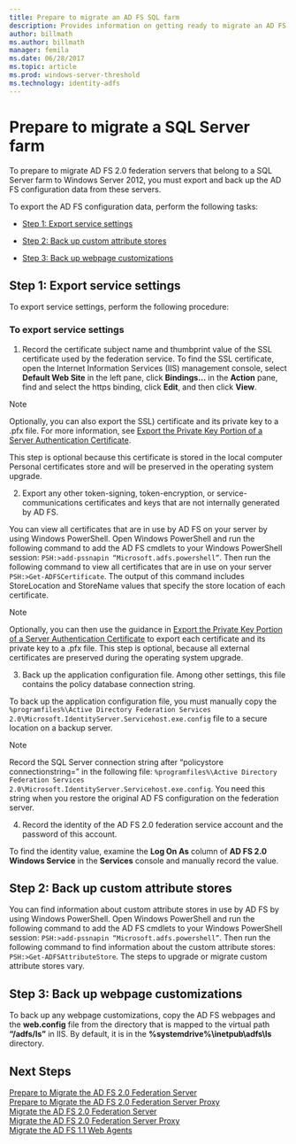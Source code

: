 ```yaml
---
title: Prepare to migrate an AD FS SQL farm
description: Provides information on getting ready to migrate an AD FS server SQL farm to Windows Server 2012.
author: billmath
ms.author: billmath
manager: femila
ms.date: 06/28/2017
ms.topic: article
ms.prod: windows-server-threshold
ms.technology: identity-adfs
---
```


# Prepare to migrate a SQL Server farm  
 To prepare to migrate AD FS 2.0 federation servers that belong to a SQL Server farm to Windows Server 2012, you must export and back up the AD FS configuration data from these servers.  
  
 To export the AD FS configuration data, perform the following tasks:  
  
-   [Step 1: Export service settings](#step-1-export-service-settings)  
  
-   [Step 2: Back up custom attribute stores](#step-2-back-up-custom-attribute-stores)  
  
-   [Step 3: Back up webpage customizations](#step-3-back-up-webpage-customizations)  
  
## Step 1: Export service settings  
 To export service settings, perform the following procedure:  
  
### To export service settings  
  
1.  Record the certificate subject name and thumbprint value of the SSL certificate used by the federation service. To find the SSL certificate, open the Internet Information Services (IIS) management console, select **Default Web Site** in the left pane, click **Bindings…** in the **Action** pane, find and select the https binding, click **Edit**, and then click **View**.  
  
> [!NOTE]
>  Optionally, you can also export the SSL) certificate and its private key to a .pfx file. For more information, see [Export the Private Key Portion of a Server Authentication Certificate](Export-the-Private-Key-Portion-of-a-Server-Authentication-Certificate.md).  
>   
>  This step is optional because this certificate is stored in the local computer Personal certificates store and will be preserved in the operating system upgrade.  
  
2. Export any other token-signing, token-encryption, or service-communications certificates and keys that are not internally generated by AD FS.  
  
You can view all certificates that are in use by AD FS on your server by using Windows PowerShell. Open Windows PowerShell and run the following command to add the AD FS cmdlets to your Windows PowerShell session: `PSH:>add-pssnapin “Microsoft.adfs.powershell”`. Then run the following command to view all certificates that are in use on your server `PSH:>Get-ADFSCertificate`. The output of this command includes StoreLocation and StoreName values that specify the store location of each certificate.  
  
> [!NOTE]
>  Optionally, you can then use the guidance in [Export the Private Key Portion of a Server Authentication Certificate](Export-the-Private-Key-Portion-of-a-Server-Authentication-Certificate.md) to export each certificate and its private key to a .pfx file. This step is optional, because all external certificates are preserved during the operating system upgrade.  
  
3. Back up the application configuration file. Among other settings, this file contains the policy database connection string.  
  
To back up the application configuration file, you must manually copy the `%programfiles%\Active Directory Federation Services 2.0\Microsoft.IdentityServer.Servicehost.exe.config` file to a secure location on a backup server.  
  
> [!NOTE]
>  Record the SQL Server connection string after “policystore connectionstring=” in the following file:  `%programfiles%\Active Directory Federation Services 2.0\Microsoft.IdentityServer.Servicehost.exe.config`. You need this string when you restore the original AD FS configuration on the federation server.  
  
4. Record the identity of the AD FS 2.0 federation service account and the password of this account.  
  
To find the identity value, examine the **Log On As** column of **AD FS 2.0 Windows Service** in the **Services** console and manually record the value.  
  
## Step 2: Back up custom attribute stores  
 You can find information about custom attribute stores in use by AD FS by using Windows PowerShell. Open Windows PowerShell and run the following command to add the AD FS cmdlets to your Windows PowerShell session: `PSH:>add-pssnapin “Microsoft.adfs.powershell”`. Then run the following command to find information about the custom attribute stores: `PSH:>Get-ADFSAttributeStore`. The steps to upgrade or migrate custom attribute stores vary.  
  
## Step 3: Back up webpage customizations  
 To back up any webpage customizations, copy the AD FS webpages and the **web.config** file from the directory that is mapped to the virtual path **“/adfs/ls”** in IIS. By default, it is in the **%systemdrive%\inetpub\adfs\ls** directory.  
  
## Next Steps
 [Prepare to Migrate the AD FS 2.0 Federation Server](prepare-to-migrate-ad-fs-fed-server.md)   
 [Prepare to Migrate the AD FS 2.0 Federation Server Proxy](prepare-to-migrate-ad-fs-fed-proxy.md)   
 [Migrate the AD FS 2.0 Federation Server](migrate-the-ad-fs-fed-server.md)   
 [Migrate the AD FS 2.0 Federation Server Proxy](migrate-the-ad-fs-2-fed-server-proxy.md)   
 [Migrate the AD FS 1.1 Web Agents](migrate-the-ad-fs-web-agent.md)
